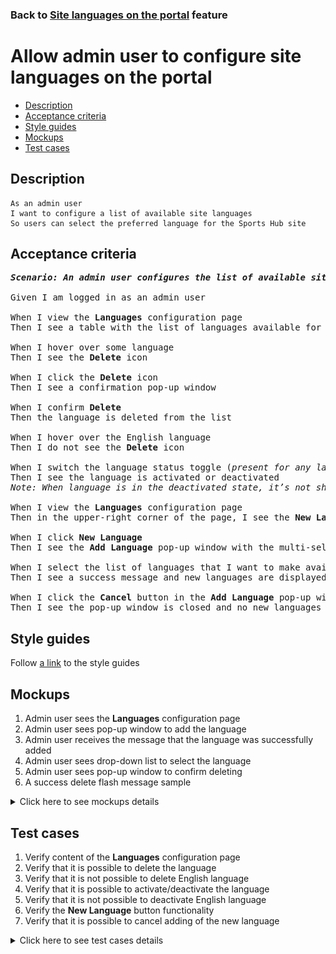 ### Back to [Site languages on the portal](../../) feature

# Allow admin user to configure site languages on the portal

- [Description](#description)
- [Acceptance criteria](#acceptance-criteria)
- [Style guides](#style-guides)
- [Mockups](#mockups)
- [Test cases](#test-cases)

## Description

    As an admin user
    I want to configure a list of available site languages
    So users can select the preferred language for the Sports Hub site

## Acceptance criteria

<pre>
<b><i>Scenario: An admin user configures the list of available site languages</i></b>

Given I am logged in as an admin user

When I view the <b>Languages</b> configuration page
Then I see a table with the list of languages available for the Sports Hub site and the language status toggle

When I hover over some language
Then I see the <b>Delete</b> icon

When I click the <b>Delete</b> icon
Then I see a confirmation pop-up window

When I confirm <b>Delete</b>
Then the language is deleted from the list

When I hover over the English language
Then I do not see the <b>Delete</b> icon

When I switch the language status toggle (<i>present for any language except English</i>)
Then I see the language is activated or deactivated
<i>Note: When language is in the deactivated state, it’s not shown in the drop-down list with site languages in the site header</i>

When I view the <b>Languages</b> configuration page
Then in the upper-right corner of the page, I see the <b>New Language</b> button

When I click <b>New Language</b>
Then I see the <b>Add Language</b> pop-up window with the multi-select input with checkboxes, the <b>Add</b> and <b>Cancel</b> buttons

When I select the list of languages that I want to make available on the site and click <b>Add</b>
Then I see a success message and new languages are displayed in the list

When I click the <b>Cancel</b> button in the <b>Add Language</b> pop-up window
Then I see the pop-up window is closed and no new languages appear in the language list
</pre>

## Style guides

Follow [a link](https://www.figma.com/proto/0zkkf5WC77OSpvyD6YXpFE/Style-guides?page-id=0%3A1&node-id=19%3A5368&viewport=266%2C48%2C0.54&scaling=min-zoom&starting-point-node-id=19%3A5368) to the style guides

## Mockups

1. Admin user sees the <b>Languages</b> configuration page
2. Admin user sees pop-up window to add the language
3. Admin user receives the message that the language was successfully added
4. Admin user sees drop-down list to select the language
5. Admin user sees pop-up window to confirm deleting
6. A success delete flash message sample

<details>
  <summary>Click here to see mockups details</summary>

**1. Admin user sees the Languages configuration page:**

![Admin user sees the Languages configuration page](/sports_hub_portal/desktop_application_features/site_languages/images/configaration_site_languages.png)

**2. Admin user sees pop-up window to add the language:**

![Admin user sees pop-up window to add the language](/sports_hub_portal/desktop_application_features/site_languages/images/add_language_popup.png)

**3. Admin user receives the message that the language was successfully added:**

![Admin user receives the message that the language was successfully added](/sports_hub_portal/desktop_application_features/site_languages/images/languages_saved_message.png)

**4. Admin user sees drop-down list to select the language:**

![Admin user sees drop-down list to select the language](/sports_hub_portal/desktop_application_features/site_languages/images/admin_selects_language.png)

**5. Admin user sees pop-up window to confirm deleting:**

![Admin user sees pop-up window to confirm deleting](/sports_hub_portal/desktop_application_features/site_languages/images/admin_delete_confirmation.png)

**5. A success delete flash message sample:**

![A success delete flash message sample](/sports_hub_portal/desktop_application_features/site_languages/images/success_delete_message.png)

</details>

## Test cases

1. Verify content of the <b>Languages</b> configuration page
2. Verify that it is possible to delete the language
3. Verify that it is not possible to delete English language
4. Verify that it is possible to activate/deactivate the language
5. Verify that it is not possible to deactivate English language
6. Verify the <b>New Language</b> button functionality
7. Verify that it is possible to cancel adding of the new language

<details>
  <summary>Click here to see test cases details</summary>

### **#1. Verify content of the Languages configuration page**

|Preconditions|Steps|Expected result
--------------|-----|----------
|- Go to the Sports Hub home page</br>- Log in with admin account</br>- Go to the <b>Languages</b> configuration page|1) Examine the content of the <b>Languages</b> configuration page|1) There is a table with the list of languages available for the Sports Hub site users and the <b>Status</b> toggle is present for each language except English|

### **#2. Verify that it is possible to delete the language**

|Preconditions|Steps|Expected result
--------------|-----|----------
|- Go to the Sports Hub home page</br>- Log in with admin account</br>- Go to the <b>Languages</b> configuration page|1) Hover over any language except English</br>2) Click <b>Delete</b>|1) The <b>Delete</b> button appears</br>2) The language is deleted from the list. The language is unavailable, users can not select it|

### **#3. Verify that it is not possible to delete English language**

|Preconditions|Steps|Expected result
--------------|-----|----------
|- Go to the Sports Hub home page</br>- Log in with admin account</br>- Go to the <b>Languages</b> configuration page|1) Hover over English language</br>2) Examine the page|2) The <b>Delete</b> button is not shown|

### **#4. Verify that it is possible to activate/deactivate the language**

|Preconditions|Steps|Expected result
--------------|-----|----------
|- Go to the Sports Hub home page</br>- Log in with admin account</br>- Go to the <b>Languages</b> configuration page|1) Hover over any language with the <b>Active</b> status</br>2) Switch the status toggle</br>3) Hover over any language with the <b>Inactive</b> status</br>4) Switch the status toggle|2) The language is deactivated and unavailable for users to be selected</br>4) The language is activated and available for users to be selected|

### **#5. Verify that it is not possible to deactivate English language**

|Preconditions|Steps|Expected result
--------------|-----|----------
|- Go to the Sports Hub home page</br>- Log in with admin account</br>- Go to the <b>Languages</b> configuration page|1) Hover over English language</br>2) Examine the page|2) There is no status toggle for English language|

### **#6. Verify the New Language button functionality**

|Preconditions|Steps|Expected result
--------------|-----|----------
|- Go to the Sports Hub home page</br>- Log in with admin account</br>- Go to the <b>Languages</b> configuration page|1) Click <b>+New Language</b></br>2) From the list of languages, select new languages</br>3) Click <b>Add</b>|3) The new languages are displayed in the list of languages and enabled by default|

### **#7. Verify that it is possible to cancel adding of the new language**

|Preconditions|Steps|Expected result
--------------|-----|----------
|- Go to the Sports Hub home page</br>- Log in with admin account</br>- Go to the <b>Languages</b> configuration page|1) Click <b>+New Language</b></br>2) From the list of languages, select new languages</br>3) Click <b>Cancel</b>|3) The pop-up window to add the language is closed and no new language appears in the table|
</details>
